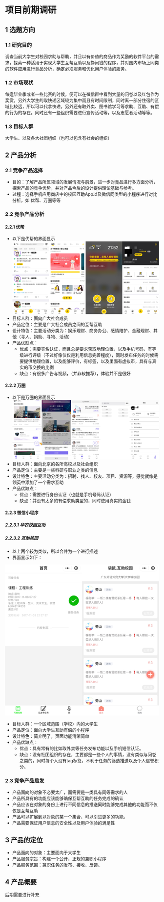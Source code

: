 # 项目前期调研

## 1 选题方向

### 1.1 研究目的
调查当前大学生对校园求助与帮助，并且以有价值的商品作为奖励的软件平台的需求，探索一种适用于实现大学生互帮互助以及挣闲钱的程序，并对国内市场上同类的软件应用进行竞品分析，确定必须服务和优化用户体验的服务。

### 1.2 市场现状
每逢毕业季或者一些比赛的时候，便可以在微信群中看到大量的问卷以及红包作为奖赏，另外大学生的取快递区域较为集中而且有时间限制，同时离一部分住宿的区域比较远，所以可以代拿快递，另外还有取外卖、图书馆学习等求助、互助、有偿的行为的存在。同时还有一些组织需要进行宣传活动等，以及志愿者活动等等。

### 1.3 目标人群
大学生、以及各大社团组织（也可以包含有社会的组织）

## 2 产品分析

### 2.1 竞争产品选择
- 目的：了解产品所属领域的发展情况与前景，进一步对竞品进行多方面分析，探索产品的竞争优势，并对产品今后的设计提供理论基础与参考。
- 过程：选择手机应用商店中的校园互助App以及微信同类型的小程序进行对比分析，如 优帮、万圈等等

### 2.2 竞争产品分析

#### 2.2.1 优帮
- 以下是优帮的界面显示
![images/youbang.jpg](https://github.com/sysu-team1/Dashboard/blob/gh-pages/images/youbang.jpg?raw=true)
- 目标人群：面向广大社会成员
- 产品定位：主要是广大社会成员之间的互帮互助
- 设计特色：主要活动分类为：娱乐理财、商务办公、感情陪护、金融理财、其他（寻人、捐助、寻物、活动）
- 产品优缺点：
    - 优点：需要实名认证，而且总是要求获取地理位置，以及手机号码，有等级进行评级（不过好像仅仅是利用信息完善程度），同时发布任务的时候需要提供地理位置，以及能够评价，有标签，以及里面有虚拟币，具有与真实的币交换的比例
    - 缺点：有很多广告与视频，（并非软推荐），体验并不是很好

#### 2.2.2 万圈
- 以下是万圈的界面显示
![/images/wanquan.jpg](https://github.com/sysu-team1/Dashboard/blob/gh-pages/images/wanquan.jpg?raw=true)
- 目标人群：面向北京的各所高校以及社会组织
- 产品定位：主要是一些科研与职业之类的信息
- 设计特色：主要活动分类为：招聘、找人、校友、项目、资源等，感觉就像是领英中添加了一个需求互助
- 产品优缺点：
    - 优点：需要进行身份认证（也就是手机号码认证）
    - 缺点：并没有太多的有偿求助类型的，同时使用真实的金钱

#### 2.2.3 微信小程序

##### 2.2.3.1 华农校园互助
##### 2.2.3.2 互助校园
- 以上两个较为类似，所以合并为一个进行描述
- 界面显示如下：

![/images/xiaochengxv.jpg](https://github.com/sysu-team1/Dashboard/blob/gh-pages/images/xiaochengxv.jpg?raw=true)
- 目标人群：一个区域范围（学校）内的大学生
- 产品定位：面向大学生互助有偿的小程序
- 设计特色：简介明了，页面功能清晰简单
- 产品优缺点：
    - 优点：具有常有的比如取外卖等任务发布功能以及手机短信认证。
    - 缺点：没有社团组织的存在，主要都是一些个人的事情，没有类似与问卷之类的，同时每个人没有tag标签，不利于任务的筛选推送以及个人信誉积分。

### 2.3 竞争产品启发
- 产品面向的对象不必要太广，而需要是一类具有同等需求的人
- 产品所具有的功能应该能够确保互帮互助的任务完成的确认
- 产品应该在对象的身份上进行不同信息的推送同时能够完成其他的功能而不仅仅是互帮互助
- 产品可以扩展到以对象的某一个集合，可以引进更多的功能。
- 产品需要保证用户信息的安全性以及用户体验的满足性

## 3 产品的定位
- 产品面向的对象：主要面向于大学生
- 产品服务宗旨：构建一个公开，正规的兼职小程序
- 产品服务范围：兼职任务的发布、接收、反馈。

## 4 产品概要

后期需要进行补充
